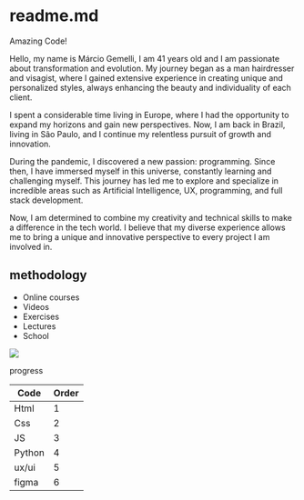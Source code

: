 # readme.md

Amazing Code!

Hello, my name is Márcio Gemelli, I am 41 years old and I am passionate about transformation and evolution. My journey began as a man hairdresser and visagist, where I gained extensive experience in creating unique and personalized styles, always enhancing the beauty and individuality of each client.

I spent a considerable time living in Europe, where I had the opportunity to expand my horizons and gain new perspectives. Now, I am back in Brazil, living in São Paulo, and I continue my relentless pursuit of growth and innovation.

During the pandemic, I discovered a new passion: programming. Since then, I have immersed myself in this universe, constantly learning and challenging myself. This journey has led me to explore and specialize in incredible areas such as Artificial Intelligence, UX, programming, and full stack development.

Now, I am determined to combine my creativity and technical skills to make a difference in the tech world. I believe that my diverse experience allows me to bring a unique and innovative perspective to every project I am involved in.

## methodology
*  Online courses
*  Videos
*  Exercises
*  Lectures
*  School


<a href= "https://th.bing.com/th/id/R.ed368c0c30727cb54471a6832e0b68f6?rik=Swg5LWLEK1X6Pg&pid=ImgRaw&r=0"><img src="https://th.bing.com/th/id/R.ed368c0c30727cb54471a6832e0b68f6?rik=Swg5LWLEK1X6Pg&pid=ImgRaw&r=0" /></a>

progress

Code    |  Order           
------- | --------            
Html    | 1
Css     | 2
JS      | 3
Python  | 4
ux/ui   | 5
figma   | 6
